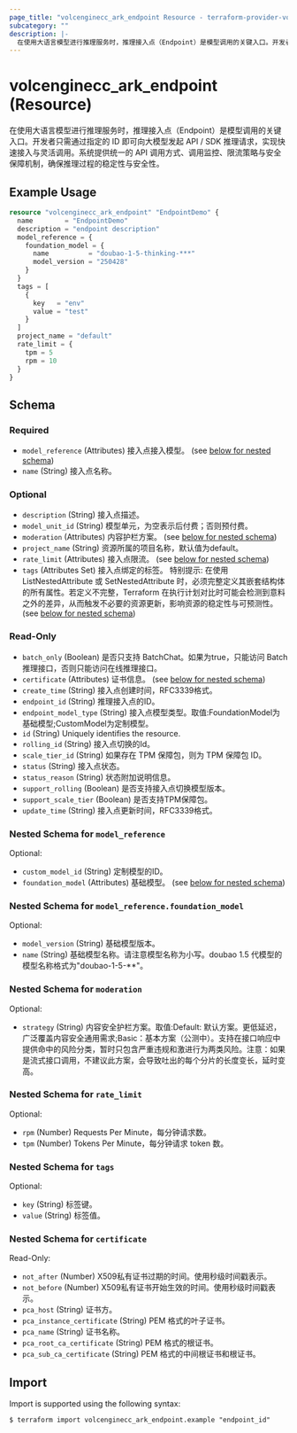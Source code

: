 ```yaml
---
page_title: "volcenginecc_ark_endpoint Resource - terraform-provider-volcenginecc"
subcategory: ""
description: |-
  在使用大语言模型进行推理服务时，推理接入点（Endpoint）是模型调用的关键入口。开发者只需通过指定的 ID 即可向大模型发起 API / SDK 推理请求，实现快速接入与灵活调用。系统提供统一的 API 调用方式、调用监控、限流策略与安全保障机制，确保推理过程的稳定性与安全性。
---
```


# volcenginecc_ark_endpoint (Resource)

在使用大语言模型进行推理服务时，推理接入点（Endpoint）是模型调用的关键入口。开发者只需通过指定的 ID 即可向大模型发起 API / SDK 推理请求，实现快速接入与灵活调用。系统提供统一的 API 调用方式、调用监控、限流策略与安全保障机制，确保推理过程的稳定性与安全性。

## Example Usage

```terraform
resource "volcenginecc_ark_endpoint" "EndpointDemo" {
  name        = "EndpointDemo"
  description = "endpoint description"
  model_reference = {
    foundation_model = {
      name          = "doubao-1-5-thinking-***"
      model_version = "250428"
    }
  }
  tags = [
    {
      key   = "env"
      value = "test"
    }
  ]
  project_name = "default"
  rate_limit = {
    tpm = 5
    rpm = 10
  }
}
```

<!-- schema generated by tfplugindocs -->
## Schema

### Required

- `model_reference` (Attributes) 接入点接入模型。 (see [below for nested schema](#nestedatt--model_reference))
- `name` (String) 接入点名称。

### Optional

- `description` (String) 接入点描述。
- `model_unit_id` (String) 模型单元，为空表示后付费；否则预付费。
- `moderation` (Attributes) 内容护栏方案。 (see [below for nested schema](#nestedatt--moderation))
- `project_name` (String) 资源所属的项目名称，默认值为default。
- `rate_limit` (Attributes) 接入点限流。 (see [below for nested schema](#nestedatt--rate_limit))
- `tags` (Attributes Set) 接入点绑定的标签。
 特别提示: 在使用 ListNestedAttribute 或 SetNestedAttribute 时，必须完整定义其嵌套结构体的所有属性。若定义不完整，Terraform 在执行计划对比时可能会检测到意料之外的差异，从而触发不必要的资源更新，影响资源的稳定性与可预测性。 (see [below for nested schema](#nestedatt--tags))

### Read-Only

- `batch_only` (Boolean) 是否只支持 BatchChat。如果为true，只能访问 Batch 推理接口，否则只能访问在线推理接口。
- `certificate` (Attributes) 证书信息。 (see [below for nested schema](#nestedatt--certificate))
- `create_time` (String) 接入点创建时间，RFC3339格式。
- `endpoint_id` (String) 推理接入点的ID。
- `endpoint_model_type` (String) 接入点模型类型。取值:FoundationModel为基础模型;CustomModel为定制模型。
- `id` (String) Uniquely identifies the resource.
- `rolling_id` (String) 接入点切换的Id。
- `scale_tier_id` (String) 如果存在 TPM 保障包，则为 TPM 保障包 ID。
- `status` (String) 接入点状态。
- `status_reason` (String) 状态附加说明信息。
- `support_rolling` (Boolean) 是否支持接入点切换模型版本。
- `support_scale_tier` (Boolean) 是否支持TPM保障包。
- `update_time` (String) 接入点更新时间，RFC3339格式。

<a id="nestedatt--model_reference"></a>
### Nested Schema for `model_reference`

Optional:

- `custom_model_id` (String) 定制模型的ID。
- `foundation_model` (Attributes) 基础模型。 (see [below for nested schema](#nestedatt--model_reference--foundation_model))

<a id="nestedatt--model_reference--foundation_model"></a>
### Nested Schema for `model_reference.foundation_model`

Optional:

- `model_version` (String) 基础模型版本。
- `name` (String) 基础模型名称。请注意模型名称为小写。doubao 1.5 代模型的模型名称格式为"doubao-1-5-**"。



<a id="nestedatt--moderation"></a>
### Nested Schema for `moderation`

Optional:

- `strategy` (String) 内容安全护栏方案。取值:Default: 默认方案。更低延迟，广泛覆盖内容安全通用需求;Basic：基本方案（公测中）。支持在接口响应中提供命中的风险分类，暂时只包含严重违规和激进行为两类风险。注意：如果是流式接口调用，不建议此方案，会导致吐出的每个分片的长度变长，延时变高。


<a id="nestedatt--rate_limit"></a>
### Nested Schema for `rate_limit`

Optional:

- `rpm` (Number) Requests Per Minute，每分钟请求数。
- `tpm` (Number) Tokens Per Minute，每分钟请求 token 数。


<a id="nestedatt--tags"></a>
### Nested Schema for `tags`

Optional:

- `key` (String) 标签键。
- `value` (String) 标签值。


<a id="nestedatt--certificate"></a>
### Nested Schema for `certificate`

Read-Only:

- `not_after` (Number) X509私有证书过期的时间。使用秒级时间戳表示。
- `not_before` (Number) X509私有证书开始生效的时间。使用秒级时间戳表示。
- `pca_host` (String) 证书方。
- `pca_instance_certificate` (String) PEM 格式的叶子证书。
- `pca_name` (String) 证书名称。
- `pca_root_ca_certificate` (String) PEM 格式的根证书。
- `pca_sub_ca_certificate` (String) PEM 格式的中间根证书和根证书。

## Import

Import is supported using the following syntax:

```shell
$ terraform import volcenginecc_ark_endpoint.example "endpoint_id"
```